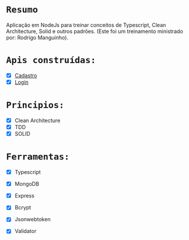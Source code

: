 # `Resumo`
Aplicação em NodeJs para treinar conceitos de Typescript, Clean Architecture, Solid e outros padrões. (Este foi um treinamento ministrado por: Rodrigo Manguinho).

# `Apis construídas:`
- [x] [Cadastro](requirements/signup-requirement) <br>
- [x] [Login](requirements/login-requirement) <br>

# `Principios:`
- [x] Clean Architecture <br>
- [x] TDD <br>
- [x] SOLID <br>

# `Ferramentas:`
- [x] Typescript <br>
- [x] MongoDB <br>
- [x] Express <br>
- [x] Bcrypt <br>
- [x] Jsonwebtoken <br>
- [x] Validator <br>

